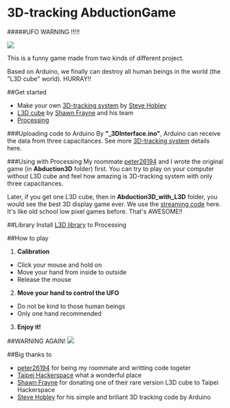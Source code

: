 3D-tracking AbductionGame
===
#####UFO WARNING !!!!!

![](http://i.imgur.com/zPm9B8N.gif?1)

This is a funny game made from two kinds of different project.

Based on Arduino, we finally can destroy all human beings in the world (the "L3D cube" world). HURRAY!!

##Get started
* Make your own [3D-tracking system](http://makezine.com/projects/a-touchless-3d-tracking-interface/) by [Steve Hobley](http://www.stephenhobley.com/blog/)
* [L3D cube](http://www.l3dcube.com) by [Shawn Frayne](http://solidcon.com/solid2014/public/schedule/speaker/169607) and his team
* [Processing](https://processing.org)

###Uploading code to Arduino
By __"_3DInterface.ino"__, Arduino can receive the data from three capacitances. See more [3D-tracking system](http://makezine.com/projects/a-touchless-3d-tracking-interface/) details here.

###Using with Processing
My roommate [peter26194](https://github.com/peter26194) and I wrote the original game (in __Abduction3D__ folder) first. You can try to play on your computer without L3D cube and feel how amazing is 3D-tracking system with only three capacitances.

Later, if you get one L3D cube, then in __Abduction3D_with_L3D__ folder, you would see the best 3D display game ever. We use the [streaming code](https://github.com/enjrolas/L3D-Software) here. It's like old school low pixel games before. That's AWESOME!!

##Library
Install [L3D library](https://github.com/enjrolas/L3D-library) to Processing

##How to play
1. __Calibration__
  * Click your mouse and hold on
  * Move your hand from inside to outside
  * Release the mouse
2. __Move your hand to control the UFO__
  * Do not be kind to those human beings
  * Only one hand recommended
3. __Enjoy it!__

##WARNING AGAIN!
![](http://thedudebook.com/wp-content/uploads/2010/10/sign_ufoWarning.jpg)

##Big thanks to
* [peter26194](https://github.com/peter26194) for being my roommate and writting code togeter
* [Taipei Hackerspace](https://taipeihack.org/) what a wonderful place
* [Shawn Frayne](http://solidcon.com/solid2014/public/schedule/speaker/169607) for donating one of their rare version L3D cube to Taipei Hackerspace
* [Steve Hobley](http://www.stephenhobley.com/blog/) for his simple and briliant 3D tracking code by Arduino

